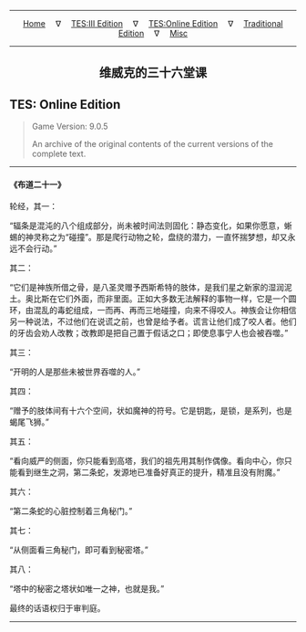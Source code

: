 
---

<!-- Jekyll Page Links -->

<center>
<a href="../../../../index.html">Home</a>
&emsp;&nabla;&emsp;
<a href="../../../index-tes3.html">TES:III Edition</a>
&emsp;&nabla;&emsp;
<a href="../../../index-teso.html">TES:Online Edition</a>
&emsp;&nabla;&emsp;
<a href="../../../index-traditional.html">Traditional Edition</a>
&emsp;&nabla;&emsp;
<a href="../../../index-misc.html">Misc</a>
</center>

<!-- Markdown Body Below: -->

---

<center>
<h2><span style="font-family:Georgia">维威克的三十六堂课</span></h2>
</center>

## TES: Online Edition

> Game Version: 9.0.5
>
> An archive of the original contents of the current versions of the complete text.

---

#### 《布道二十一》

轮经，其一：

“辐条是混沌的八个组成部分，尚未被时间法则固化：静态变化，如果你愿意，蜥蜴的神灵称之为“碰撞”。那是爬行动物之轮，盘绕的潜力，一直怀揣梦想，却又永远不会行动。”

其二：

“它们是神族所借之骨，是八圣灵赠予西斯希特的肢体，是我们星之新家的湿润泥土。奥比斯在它们外面，而非里面。正如大多数无法解释的事物一样，它是一个圆环，由混乱的毒蛇组成，一而再、再而三地碰撞，向来不得咬人。神族会让你相信另一种说法，不过他们在说谎之前，也曾是给予者。谎言让他们成了咬人者。他们的牙齿会劝人改教；改教即是把自己置于假话之口；即使息事宁人也会被吞噬。”

其三：

“开明的人是那些未被世界吞噬的人。”

其四：

“赠予的肢体间有十六个空间，状如魔神的符号。它是钥匙，是锁，是系列，也是蝎尾飞狮。”

其五：

“看向威严的侧面，你只能看到高塔，我们的祖先用其制作偶像。看向中心，你只能看到继生之洞，第二条蛇，发源地已准备好真正的提升，精准且没有附魔。”

其六：

“第二条蛇的心脏控制着三角秘门。”

其七：

“从侧面看三角秘门，即可看到秘密塔。”

其八：

“塔中的秘密之塔状如唯一之神，也就是我。”

最终的话语权归于审判庭。

---
